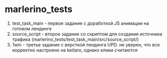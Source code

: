 # marlerino_tests
1) test_task_main - первое задание с доработкой JS анимации на готовом лендинге 
2) source_script - второе задание со скриптом для создания источника трафика (marlerino_tests/test_task_main/src/source_script/)
3) 1win - третье задание с версткой лендинга 
UPD. не уверен, что все корректно настроено на keitaro, однако клики считаются 
